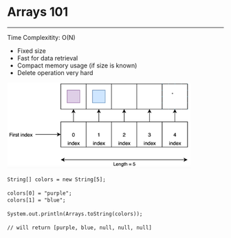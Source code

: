 # Arrays 101
------------

Time Complexitity:
O(N)

-  Fixed size
-  Fast for data retrieval
-  Compact memory usage (if size is known)
-  Delete operation very hard

<img src="screenshot.png" height="200">


```
String[] colors = new String[5];

colors[0] = "purple";
colors[1] = "blue";

System.out.println(Arrays.toString(colors));

// will return [purple, blue, null, null, null]
```
